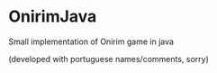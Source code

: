 # OnirimJava

Small implementation of Onirim game in java

(developed with portuguese names/comments, sorry)
